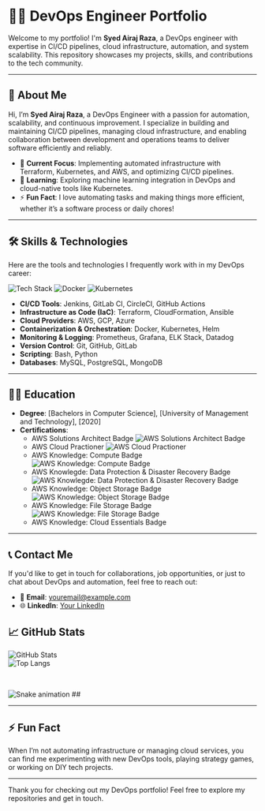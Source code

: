 # 🧑‍💻 **DevOps Engineer Portfolio**

Welcome to my portfolio! I'm **Syed Airaj Raza**, a DevOps engineer with expertise in CI/CD pipelines, cloud infrastructure, automation, and system scalability. This repository showcases my projects, skills, and contributions to the tech community.

---

## 🚀 **About Me**

Hi, I’m **Syed Airaj Raza**, a DevOps Engineer with a passion for automation, scalability, and continuous improvement. I specialize in building and maintaining CI/CD pipelines, managing cloud infrastructure, and enabling collaboration between development and operations teams to deliver software efficiently and reliably.

- 🔭 **Current Focus**: Implementing automated infrastructure with Terraform, Kubernetes, and AWS, and optimizing CI/CD pipelines.
- 🌱 **Learning**: Exploring machine learning integration in DevOps and cloud-native tools like Kubernetes.
- ⚡ **Fun Fact**: I love automating tasks and making things more efficient, whether it’s a software process or daily chores!

---

## 🛠️ **Skills & Technologies**

Here are the tools and technologies I frequently work with in my DevOps career:

![Tech Stack](https://img.shields.io/badge/Terraform-7B42FF?logo=terraform&logoColor=white&style=for-the-badge) ![Docker](https://img.shields.io/badge/Docker-2496ED?logo=docker&logoColor=white&style=for-the-badge) ![Kubernetes](https://img.shields.io/badge/Kubernetes-326CE5?logo=kubernetes&logoColor=white&style=for-the-badge)

- **CI/CD Tools**: Jenkins, GitLab CI, CircleCI, GitHub Actions
- **Infrastructure as Code (IaC)**: Terraform, CloudFormation, Ansible
- **Cloud Providers**: AWS, GCP, Azure
- **Containerization & Orchestration**: Docker, Kubernetes, Helm
- **Monitoring & Logging**: Prometheus, Grafana, ELK Stack, Datadog
- **Version Control**: Git, GitHub, GitLab
- **Scripting**: Bash, Python
- **Databases**: MySQL, PostgreSQL, MongoDB

---

## 🧑‍🏫 **Education**

- **Degree**: [Bachelors in Computer Science], [University of Management and Technology], [2020]
- **Certifications**: 
  - AWS Solutions Architect Badge
    ![AWS Solutions Architect Badge](https://www.credly.com/badges/a0ae43fa-782f-47b9-868c-520559bf0031.png)
  - AWS Cloud Practioner
    ![AWS Cloud Practioner](https://www.credly.com/badges/6d584da5-6e3e-4721-b43f-e6875b8853a3/public_url)
  - AWS Knowledge: Compute Badge
    ![AWS Knowledge: Compute Badge](https://www.credly.com/badges/9086bec2-505c-418f-8619-b46404817413/public_url)
  - AWS Knowlegde: Data Protection & Disaster Recovery Badge
    ![AWS Knowlegde: Data Protection & Disaster Recovery Badge](https://www.credly.com/badges/60f2463c-de22-4837-987b-072698a1a4fa/public_url)
  - AWS Knowledge: Object Storage Badge 
    ![AWS Knowledge: Object Storage Badge](https://www.credly.com/badges/9239bb0c-3334-477c-b6d1-4ae3cfae9e02/public_url)
  - AWS Knowledge: File Storage Badge
    ![AWS Knowledge: File Storage Badge](https://www.credly.com/badges/124e52af-74b3-4e29-bd89-8abb28a66cbf/public_url)
  - AWS Knowledge: Cloud Essentials Badge   
---

## 📞 **Contact Me**

If you'd like to get in touch for collaborations, job opportunities, or just to chat about DevOps and automation, feel free to reach out:

- 📧 **Email**: [youremail@example.com](mailto:syed.airaj.raza@gmail.com)
- 🌐 **LinkedIn**: [Your LinkedIn](https://www.linkedin.com/in/syed-airaj-raza-b156581b6/)



## 📈 **GitHub Stats**

![GitHub Stats](https://github-readme-stats.vercel.app/api?username=yourusername&show_icons=true&theme=radical&count_private=true)  
![Top Langs](https://github-readme-stats.vercel.app/api/top-langs/?username=yourusername&layout=compact&theme=radical)

##
<br clear="both">
<img src="https://raw.githubusercontent.com/airaj-raza/airaj-raza/output/snake.svg" alt="Snake animation" />
##

---

## ⚡ **Fun Fact**

When I’m not automating infrastructure or managing cloud services, you can find me experimenting with new DevOps tools, playing strategy games, or working on DIY tech projects.

---

Thank you for checking out my DevOps portfolio! Feel free to explore my repositories and get in touch.
